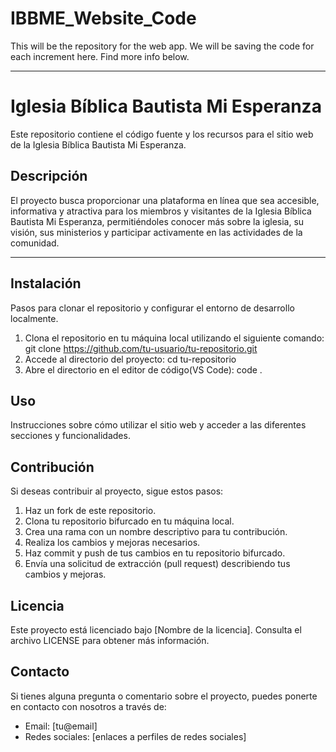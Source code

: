 # IBBME_Website_Code
This will be the repository for the web app. We will be saving the code for each increment here. Find more info below.

*****************************************************

# Iglesia Bíblica Bautista Mi Esperanza
Este repositorio contiene el código fuente y los recursos para el sitio web de la Iglesia Bíblica Bautista Mi Esperanza.

## Descripción
El proyecto busca proporcionar una plataforma en línea que sea accesible, informativa y atractiva para los miembros y visitantes de la Iglesia Bíblica Bautista Mi Esperanza, permitiéndoles conocer más sobre la iglesia, su visión, sus ministerios y participar activamente en las actividades de la comunidad.

*****************************************************

## Instalación
Pasos para clonar el repositorio y configurar el entorno de desarrollo localmente.
1. Clona el repositorio en tu máquina local utilizando el siguiente comando:
   git clone https://github.com/tu-usuario/tu-repositorio.git
3. Accede al directorio del proyecto:
   cd tu-repositorio
5. Abre el directorio en el editor de código(VS Code):
   code .

## Uso
Instrucciones sobre cómo utilizar el sitio web y acceder a las diferentes secciones y funcionalidades.

## Contribución
Si deseas contribuir al proyecto, sigue estos pasos:
1. Haz un fork de este repositorio.
2. Clona tu repositorio bifurcado en tu máquina local.
3. Crea una rama con un nombre descriptivo para tu contribución.
4. Realiza los cambios y mejoras necesarios.
5. Haz commit y push de tus cambios en tu repositorio bifurcado.
6. Envía una solicitud de extracción (pull request) describiendo tus cambios y mejoras.

## Licencia
Este proyecto está licenciado bajo [Nombre de la licencia]. Consulta el archivo LICENSE para obtener más información.

## Contacto
Si tienes alguna pregunta o comentario sobre el proyecto, puedes ponerte en contacto con nosotros a través de:
- Email: [tu@email]
- Redes sociales: [enlaces a perfiles de redes sociales]
